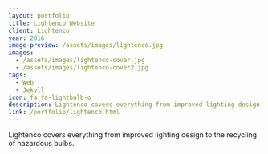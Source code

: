 ```yaml
---
layout: portfolio
title: Lightenco Website
client: Lightenco
year: 2016
image-preview: /assets/images/lightenco.jpg
images:
  - /assets/images/lightenco-cover.jpg
  - /assets/images/lightenco-cover2.jpg
tags:
  - Web
  - Jekyll
icon: fa fa-lightbulb-o
description: Lightenco covers everything from improved lighting design to the recycling of hazardous bulbs.
link: /portfolio/lightenco.html
---
```

Lightenco covers everything from improved lighting design to the recycling of hazardous bulbs.